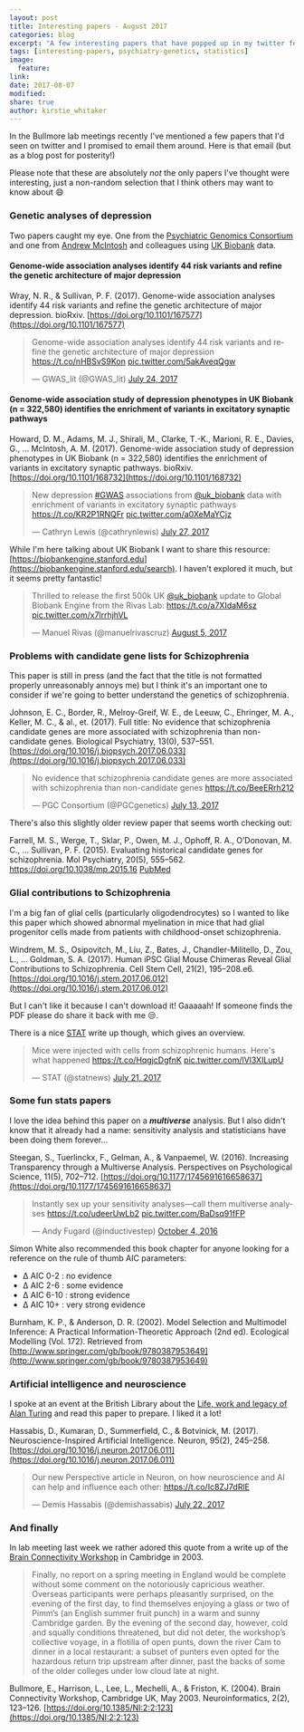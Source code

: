 ```yaml
---
layout: post
title: Interesting papers - August 2017
categories: blog
excerpt: "A few interesting papers that have popped up in my twitter feed recently"
tags: [interesting-papers, psychiatry-genetics, statistics]
image:
  feature:
link:
date: 2017-08-07
modified:
share: true
author: kirstie_whitaker
---
```


In the Bullmore lab meetings recently I've mentioned a few papers that I'd seen on twitter and I promised to email them around. Here is that email (but as a blog post for posterity!)

Please note that these are absolutely *not* the only papers I've thought were interesting, just a non-random selection that I think others may want to know about :smile:

### Genetic analyses of depression

Two papers caught my eye. One from the [Psychiatric Genomics Consortium](https://www.med.unc.edu/pgc) and one from [Andrew McIntosh](https://twitter.com/mcintosh2001) and colleagues using [UK Biobank](http://www.ukbiobank.ac.uk/) data.

#### Genome-wide association analyses identify 44 risk variants and refine the genetic architecture of major depression

Wray, N. R., & Sullivan, P. F. (2017). Genome-wide association analyses identify 44 risk variants and refine the genetic architecture of major depression. bioRxiv. [https://doi.org/10.1101/167577](https://doi.org/10.1101/167577)

<blockquote class="twitter-tweet" data-lang="en"><p lang="en" dir="ltr">Genome-wide association analyses identify 44 risk variants and refine the genetic architecture of major depression <a href="https://t.co/nHBSvS9Kon">https://t.co/nHBSvS9Kon</a> <a href="https://t.co/5akAveqQgw">pic.twitter.com/5akAveqQgw</a></p>&mdash; GWAS_lit (@GWAS_lit) <a href="https://twitter.com/GWAS_lit/status/889472735486894081">July 24, 2017</a></blockquote>
<script async src="//platform.twitter.com/widgets.js" charset="utf-8"></script>

#### Genome-wide association study of depression phenotypes in UK Biobank (n = 322,580) identifies the enrichment of variants in excitatory synaptic pathways

Howard, D. M., Adams, M. J., Shirali, M., Clarke, T.-K., Marioni, R. E., Davies, G., … McIntosh, A. M. (2017). Genome-wide association study of depression phenotypes in UK Biobank (n = 322,580) identifies the enrichment of variants in excitatory synaptic pathways. bioRxiv. [https://doi.org/10.1101/168732](https://doi.org/10.1101/168732)

<blockquote class="twitter-tweet" data-lang="en"><p lang="en" dir="ltr">New depression <a href="https://twitter.com/hashtag/GWAS?src=hash">#GWAS</a> associations from <a href="https://twitter.com/uk_biobank">@uk_biobank</a> data with enrichment of variants in excitatory synaptic pathways <a href="https://t.co/KR2P1RNQFr">https://t.co/KR2P1RNQFr</a> <a href="https://t.co/a0XeMaYCjz">pic.twitter.com/a0XeMaYCjz</a></p>&mdash; Cathryn Lewis (@cathrynlewis) <a href="https://twitter.com/cathrynlewis/status/890492323574034432">July 27, 2017</a></blockquote>
<script async src="//platform.twitter.com/widgets.js" charset="utf-8"></script>

While I'm here talking about UK Biobank I want to share this resource: [https://biobankengine.stanford.edu](https://biobankengine.stanford.edu/search). I haven't explored it much, but it seems pretty fantastic!

<blockquote class="twitter-tweet" data-lang="en"><p lang="en" dir="ltr">Thrilled to release the first 500k UK <a href="https://twitter.com/uk_biobank">@uk_biobank</a> update to Global Biobank Engine from the Rivas Lab: <a href="https://t.co/a7XIdaM6sz">https://t.co/a7XIdaM6sz</a> <a href="https://t.co/x7lrrhjhVL">pic.twitter.com/x7lrrhjhVL</a></p>&mdash; Manuel Rivas (@manuelrivascruz) <a href="https://twitter.com/manuelrivascruz/status/893646060588998656">August 5, 2017</a></blockquote>
<script async src="//platform.twitter.com/widgets.js" charset="utf-8"></script>

### Problems with candidate gene lists for Schizophrenia

This paper is still in press (and the fact that the title is not formatted properly unreasonably annoys me) but I think it's an important one to consider if we're going to better understand the genetics of schizophrenia.

Johnson, E. C., Border, R., Melroy-Greif, W. E., de Leeuw, C., Ehringer, M. A., Keller, M. C., & al., et. (2017). Full title: No evidence that schizophrenia candidate genes are more associated with schizophrenia than non-candidate genes. Biological Psychiatry, 13(0), 537–551. [https://doi.org/10.1016/j.biopsych.2017.06.033](https://doi.org/10.1016/j.biopsych.2017.06.033)

<blockquote class="twitter-tweet" data-lang="en"><p lang="en" dir="ltr">No evidence that schizophrenia candidate genes are more associated with schizophrenia than non-candidate genes <a href="https://t.co/BeeERrh212">https://t.co/BeeERrh212</a></p>&mdash; PGC Consortium (@PGCgenetics) <a href="https://twitter.com/PGCgenetics/status/885438653987782656">July 13, 2017</a></blockquote>
<script async src="//platform.twitter.com/widgets.js" charset="utf-8"></script>

There's also this slightly older review paper that seems worth checking out:

Farrell, M. S., Werge, T., Sklar, P., Owen, M. J., Ophoff, R. A., O’Donovan, M. C., … Sullivan, P. F. (2015). Evaluating historical candidate genes for schizophrenia. Mol Psychiatry, 20(5), 555–562. https://doi.org/10.1038/mp.2015.16 [PubMed](https://www.ncbi.nlm.nih.gov/pubmed/25754081)

### Glial contributions to Schizophrenia

I'm a big fan of glial cells (particularly oligodendrocytes) so I wanted to like this paper which showed abnormal myelination in mice that had glial progenitor cells made from patients with childhood-onset schizophrenia.

Windrem, M. S., Osipovitch, M., Liu, Z., Bates, J., Chandler-Militello, D., Zou, L., … Goldman, S. A. (2017). Human iPSC Glial Mouse Chimeras Reveal Glial Contributions to Schizophrenia. Cell Stem Cell, 21(2), 195–208.e6. [https://doi.org/10.1016/j.stem.2017.06.012](https://doi.org/10.1016/j.stem.2017.06.012)

But I can't like it because I can't download it! Gaaaaah! If someone finds the PDF please do share it back with me :unamused:.

There is a nice [STAT](https://www.statnews.com/2017/07/20/schizophrenia-chimeras/) write up though, which gives an overview.

<blockquote class="twitter-tweet" data-lang="en"><p lang="en" dir="ltr">Mice were injected with cells from schizophrenic humans. Here&#39;s what happened <a href="https://t.co/HqgjcDgfnK">https://t.co/HqgjcDgfnK</a> <a href="https://t.co/lVl3XILupU">pic.twitter.com/lVl3XILupU</a></p>&mdash; STAT (@statnews) <a href="https://twitter.com/statnews/status/888247229747572739">July 21, 2017</a></blockquote>
<script async src="//platform.twitter.com/widgets.js" charset="utf-8"></script>

### Some fun stats papers

I love the idea behind this paper on a ***multiverse*** analysis. But I also didn't know that it already had a name: sensitivity analysis and statisticians have been doing them forever...

Steegan, S., Tuerlinckx, F., Gelman, A., & Vanpaemel, W. (2016). Increasing Transparency through a Multiverse Analysis. Perspectives on Psychological Science, 11(5), 702–712. [https://doi.org/10.1177/1745691616658637](https://doi.org/10.1177/1745691616658637)

<blockquote class="twitter-tweet" data-lang="en"><p lang="en" dir="ltr">Instantly sex up your sensitivity analyses—call them multiverse analyses <a href="https://t.co/udeerUwLb2">https://t.co/udeerUwLb2</a> <a href="https://t.co/BaDsq91fFP">pic.twitter.com/BaDsq91fFP</a></p>&mdash; Andy Fugard (@inductivestep) <a href="https://twitter.com/inductivestep/status/783190955360972800">October 4, 2016</a></blockquote>
<script async src="//platform.twitter.com/widgets.js" charset="utf-8"></script>

Simon White also recommended this book chapter for anyone looking for a reference on the rule of thumb AIC parameters:

* Δ AIC 0-2 : no evidence
* Δ AIC 2-6 : some evidence
* Δ AIC 6-10 : strong evidence
* Δ AIC 10+ : very strong evidence

Burnham, K. P., & Anderson, D. R. (2002). Model Selection and Multimodel Inference: A Practical Information-Theoretic Approach (2nd ed). Ecological Modelling (Vol. 172). Retrieved from [http://www.springer.com/gb/book/9780387953649](http://www.springer.com/gb/book/9780387953649)

### Artificial intelligence and neuroscience

I spoke at an event at the British Library about the [Life, work and legacy of Alan Turing](https://www.bl.uk/events/alan-turing-life-work-legacy) and read this paper to prepare. I liked it a lot!

Hassabis, D., Kumaran, D., Summerfield, C., & Botvinick, M. (2017). Neuroscience-Inspired Artificial Intelligence. Neuron, 95(2), 245–258. [https://doi.org/10.1016/j.neuron.2017.06.011](https://doi.org/10.1016/j.neuron.2017.06.011)

<blockquote class="twitter-tweet" data-lang="en"><p lang="en" dir="ltr">Our new Perspective article in Neuron, on how neuroscience and AI can help and influence each other: <a href="https://t.co/Ic8ZJ7dRlE">https://t.co/Ic8ZJ7dRlE</a></p>&mdash; Demis Hassabis (@demishassabis) <a href="https://twitter.com/demishassabis/status/888574077346230272">July 22, 2017</a></blockquote>
<script async src="//platform.twitter.com/widgets.js" charset="utf-8"></script>


### And finally

In lab meeting last week we rather adored this quote from a write up of the [Brain Connectivity Workshop](http://brain-connectivity-workshop.org/) in Cambridge in 2003.

> Finally, no report on a spring meeting in England would be complete without some comment on the notoriously capricious weather. Overseas participants were perhaps pleasantly surprised, on the evening of the first day, to find themselves enjoying a glass or two of Pimm’s (an English summer fruit punch) in a warm and sunny Cambridge garden. By the evening of the second day, however, cold and squally conditions threatened, but did not deter, the workshop’s collective voyage, in a flotilla of open punts, down the river Cam to dinner in a local restaurant: a subset of punters even opted for the hazardous return trip upstream after dinner, past the backs of some of the older colleges under low cloud late at night.

Bullmore, E., Harrison, L., Lee, L., Mechelli, A., & Friston, K. (2004). Brain Connectivity Workshop, Cambridge UK, May 2003. Neuroinformatics, 2(2), 123–126. [https://doi.org/10.1385/NI:2:2:123](https://doi.org/10.1385/NI:2:2:123)
